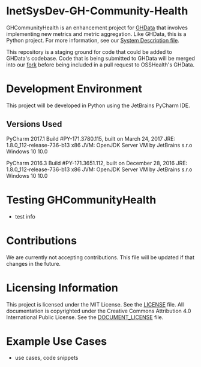 # InetSysDev-GH-Community-Health
GHCommunityHealth is an enhancement project for [GHData](https://github.com/OSSHealth/ghdata) that
involves implementing new metrics and metric aggregation.  Like GHData, this is a Python project. 
For more information, see our
[System Description file](SystemDescription.md).

This repository is a staging ground for
code that could be added to GHData's codebase.  Code that is being submitted to GHData will be merged
into our [fork](https://github.com/kalepeterson/ghdata) before being included in a pull request to
OSSHealth's GHData.

# Development Environment
This project will be developed in Python using the JetBrains PyCharm IDE.

## Versions Used
PyCharm 2017.1 
Build #PY-171.3780.115, built on March 24, 2017 
JRE: 1.8.0_112-release-736-b13 x86 
JVM: OpenJDK Server VM by JetBrains s.r.o 
Windows 10 10.0

PyCharm 2016.3 
Build #PY-171.3651.112, built on December 28, 2016 
JRE: 1.8.0_112-release-736-b13 x86 
JVM: OpenJDK Server VM by JetBrains s.r.o 
Windows 10 10.0

# Testing GHCommunityHealth
* test info

# Contributions
We are currently not accepting contributions.  This file will be updated if that changes in the future.

# Licensing Information
This project is licensed under the MIT License.
See the [LICENSE](LICENSE) file.
All documentation is copyrighted under the Creative Commons Attribution 4.0 International Public License.
See the [DOCUMENT_LICENSE](DOCUMENT_LICENSE) file.

# Example Use Cases
* use cases, code snippets
